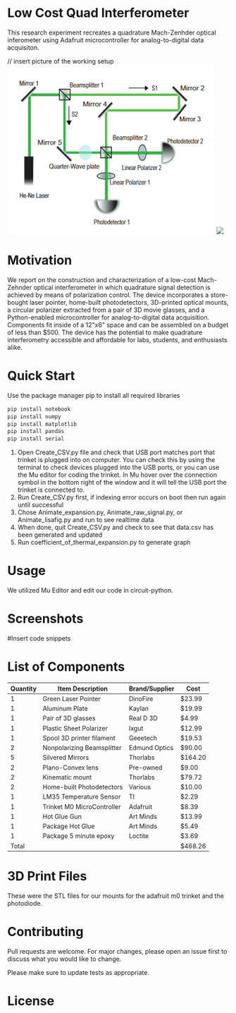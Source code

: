 # Low Cost Quad Interferometer
This research experiment recreates a quadrature Mach-Zenhder optical inferometer using Adafruit microcontroller for analog-to-digital data acquisiton. 



// insert picture of the working setup
![](images/interferometer_schematic.png)
![](images/final_setup.heic)

# Motivation
We report on the construction and characterization of a low-cost Mach-Zehnder optical interferometer in which quadrature signal detection is achieved by means of polarization control. The device incorporates a store-bought laser pointer, home-built photodetectors, 3D-printed optical mounts, a circular polarizer extracted from a pair of 3D movie glasses, and a Python-enabled microcontroller for analog-to-digital data acquisition. Components fit inside of a 12"x6" space and can be assembled on a budget of less than \$500. The device has the potential to make quadrature interferometry accessible and affordable for labs, students, and enthusiasts alike.

# Quick Start
Use the package manager pip to install all required libraries
```bash
pip install notebook
pip install numpy
pip install matplotlib
pip install pandas
pip install serial
```
1. Open Create_CSV.py file and check that USB port matches port that trinket is plugged into
on computer. You can check this by using the terminal to check devices plugged into the USB
ports, or you can use the Mu editor for coding the trinket. In Mu hover over the connection
symbol in the bottom right of the window and it will tell the USB port the trinket is connected to.
2. Run Create_CSV.py first, if indexing error occurs on boot then run again until successful
3. Chose Animate_expansion.py, Animate_raw_signal.py, or Animate_lisafig.py and run to see
realtime data
4. When done, quit Create_CSV.py and check to see that data.csv has been generated and
updated
5. Run coefficient_of_thermal_expansion.py to generate graph
# Usage
We utilized Mu Editor and edit our code in circuit-python.

# Screenshots
#Insert code snippets

# List of Components
Quantity | Item Description | Brand/Supplier | Cost 
-------- | ---------------- | -------------- | ------
1 | Green Laser Pointer | DinoFire | $23.99
1 | Aluminum Plate | Kaylan | $19.99
1 | Pair of 3D glasses | Real D 3D | $4.99
1 | Plastic Sheet Polarizer | Ixgut | $12.99
1 | Spool 3D printer filament | Geeetech | $19.53
2 | Nonpolarizing Beamsplitter | Edmund Optics | $90.00
5 | Silvered Mirrors | Thorlabs | $164.20
2 | Plano-Convex lens | Pre-owned | $9.00
2 | Kinematic mount | Thorlabs | $79.72
2 | Home-built Photodetectors | Various | $10.00
1 | LM35 Temperature Sensor | TI | $2.29
1 | Trinket M0 MicroController | Adafruit | $8.39
1 | Hot Glue Gun | Art Minds | $13.99
1 | Package Hot Glue | Art Minds | $5.49
1 | Package 5 minute epoxy | Loctite | $3.69
Total | | |$468.26


# 3D Print Files
These were the STL files for our mounts for the adafruit m0 trinket and the photodiode. 

# Contributing
Pull requests are welcome. For major changes, please open an issue first to discuss what you would like to change.

Please make sure to update tests as appropriate.
# License
